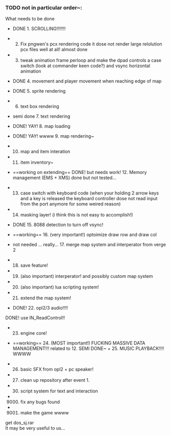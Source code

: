 ### TODO not in particular order~:
What needs to be done
+ DONE 1. SCROLLING!!!!!!!
+ 2. Fix pngwen's pcx rendering code it dose not render large relolution pcx files well at all! almost done
+ 3. tweak animation frame perloop and make the dpad controls a case switch (look at commander keen code?) and vsync horizontal animation
+ DONE 4. movement and player movement when reaching edge of map
+ DONE 5. sprite rendering
+ 6. text box rendering
+ semi done 7. text rendering
+ DONE! YAY! 8. map loading
+ DONE! YAY! wwww 9. map rendering~
+ 10. map and item interation
+ 11. item inventory~
+ ==working on extending== DONE! but needs work! 12. Memory management (EMS + XMS) done but not tested...  
+ 13. case switch with keyboard code (when your holding 2 arrow keys and a key is released the keyboard controller dose not read input from the port anymore for some weired reason)  
+ 14. masking layer! (i think this is not easy to accomplish!)
+ DONE 15. 8088 detection to turn off vsync!

+ ==working== 16. (very important!) optoimize draw row and draw col

+ not needed ... really... 17. merge map system and interperator from verge 2
+ 18. save feature!
+ 19. (also important) interperator! and possibly custom map system
+ 20. (also important) lua scripting system!
+ 21. extend the map system!
+ DONE! 22. opl2/3 audio!!!!

DONE! use IN_ReadControl!!  

+ 23. engine core!
+ ==working== 24. (MOST important!) FUCKING MASSIVE DATA MANAGEMENT!!! related to 12.
SEMI DONE~ + 25. MUSIC PLAYBACK!!!! WWWW
+ 26. basic SFX from opl2 + pc speaker!
+ 27. clean up repository after event 1.

+ 30. script system for text and interaction
+ 9000. fix any bugs found
+ 9001. make the game wwww



get dos_sj.rar  
It may be very useful to us...  
